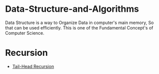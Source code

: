 # Data-Structure-and-Algorithms
Data Structure is a way to Organize Data in computer's main memory, So that can be used efficiently. This is one of the Fundamental Concept's of Computer Science.
# Recursion
  * [Tail-Head Recursion](https://github.com/devarshitrivedi01/Data-Structure-and-Algorithms/blob/main/Recursion/Tail-Head%20Recursion)

